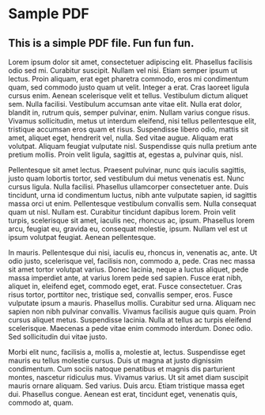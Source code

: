 # Sample PDF 

## This is a simple PDF file. Fun fun fun.

Lorem ipsum dolor sit amet, consectetuer adipiscing elit. Phasellus facilisis odio sed mi. Curabitur suscipit. Nullam vel nisi. Etiam semper ipsum ut lectus. Proin aliquam, erat eget pharetra commodo, eros mi condimentum quam, sed commodo justo quam ut velit. Integer a erat. Cras laoreet ligula cursus enim. Aenean scelerisque velit et tellus. Vestibulum dictum aliquet sem. Nulla facilisi. Vestibulum accumsan ante vitae elit. Nulla erat dolor, blandit in, rutrum quis, semper pulvinar, enim. Nullam varius congue risus. Vivamus sollicitudin, metus ut interdum eleifend, nisi tellus pellentesque elit, tristique accumsan eros quam et risus. Suspendisse libero odio, mattis sit amet, aliquet eget, hendrerit vel, nulla. Sed vitae augue. Aliquam erat volutpat. Aliquam feugiat vulputate nisl. Suspendisse quis nulla pretium ante pretium mollis. Proin velit ligula, sagittis at, egestas a, pulvinar quis, nisl.

Pellentesque sit amet lectus. Praesent pulvinar, nunc quis iaculis sagittis, justo quam lobortis tortor, sed vestibulum dui metus venenatis est. Nunc cursus ligula. Nulla facilisi. Phasellus ullamcorper consectetuer ante. Duis tincidunt, urna id condimentum luctus, nibh ante vulputate sapien, id sagittis massa orci ut enim. Pellentesque vestibulum convallis sem. Nulla consequat quam ut nisl. Nullam est. Curabitur tincidunt dapibus lorem. Proin velit turpis, scelerisque sit amet, iaculis nec, rhoncus ac, ipsum. Phasellus lorem arcu, feugiat eu, gravida eu, consequat molestie, ipsum. Nullam vel est ut ipsum volutpat feugiat. Aenean pellentesque.

In mauris. Pellentesque dui nisi, iaculis eu, rhoncus in, venenatis ac, ante. Ut odio justo, scelerisque vel, facilisis non, commodo a, pede. Cras nec massa sit amet tortor volutpat varius. Donec lacinia, neque a luctus aliquet, pede massa imperdiet ante, at varius lorem pede sed sapien. Fusce erat nibh, aliquet in, eleifend eget, commodo eget, erat. Fusce consectetuer. Cras risus tortor, porttitor nec, tristique sed, convallis semper, eros. Fusce vulputate ipsum a mauris. Phasellus mollis. Curabitur sed urna. Aliquam nec sapien non nibh pulvinar convallis. Vivamus facilisis augue quis quam. Proin cursus aliquet metus. Suspendisse lacinia. Nulla at tellus ac turpis eleifend scelerisque. Maecenas a pede vitae enim commodo interdum. Donec odio. Sed sollicitudin dui vitae justo.

Morbi elit nunc, facilisis a, mollis a, molestie at, lectus. Suspendisse eget mauris eu tellus molestie cursus. Duis ut magna at justo dignissim condimentum. Cum sociis natoque penatibus et magnis dis parturient montes, nascetur ridiculus mus. Vivamus varius. Ut sit amet diam suscipit mauris ornare aliquam. Sed varius. Duis arcu. Etiam tristique massa eget dui. Phasellus congue. Aenean est erat, tincidunt eget, venenatis quis, commodo at, quam.